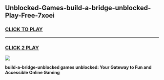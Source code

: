 
## Unblocked-Games-build-a-bridge-unblocked-Play-Free-7xoei
<h3>
<a href="https://premium76.site?title=build-a-bridge-unblocked&ref=10A">CLICK TO PLAY</a></h3>
<hr>

<h3>
<a href="https://premium76.site?title=build-a-bridge-unblocked&ref=10A">CLICK 2 PLAY</a>
  
</h3>

<a href="https://premium76.site?title=build-a-bridge-unblocked&ref=10A"><img src="https://clearcache.store/games.png"></a>


**build-a-bridge-unblocked games unblocked: Your Gateway to Fun and Accessible Online Gaming**

